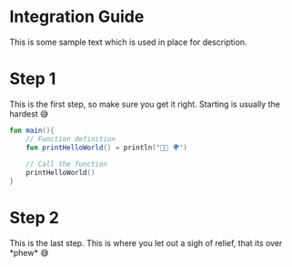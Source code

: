 # Integration Guide

This is some sample text which is used in place for description.

# Step 1

This is the first step, so make sure you get it right. Starting is usually the hardest 😅

```kotlin
fun main(){
    // Function definition
    fun printHelloWorld() = println("👋🏼 🌍")
    
    // Call the function
    printHelloWorld()
}
```

# Step 2

This is the last step. This is where you let out a sigh of relief, that its over \*phew\* 😅
